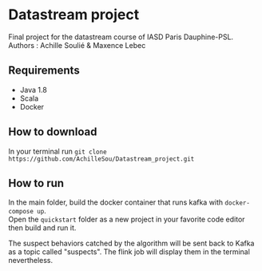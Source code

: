 # Datastream project
Final project for the datastream course of IASD Paris Dauphine-PSL.  
Authors : Achille Soulié & Maxence Lebec
## Requirements
 * Java 1.8
 * Scala
 * Docker

## How to download
In your terminal run  `git clone https://github.com/AchilleSou/Datastream_project.git`

## How to run 
In the main folder, build the docker container that runs kafka with `docker-compose up`.  
Open the `quickstart` folder as a new project in your favorite code editor then build and run it.

The suspect behaviors catched by the algorithm will be sent back to Kafka as a topic called "suspects". The flink job will display them in the terminal nevertheless.
